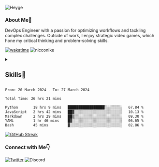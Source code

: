 ![Heyge](https://i.imgur.com/WhVGtgP.png)
### About Me🔎

DevOps Engineer with a passion for optimizing workflows and tackling complex challenges. Outside of work, I enjoy strategic video games, which hone my critical thinking and problem-solving skills.

<!-- [![Readme](https://github.com/Nicconike/Nicconike/actions/workflows/waka-readme.yml/badge.svg)](https://github.com/Nicconike/Nicconike/actions/workflows/waka-readme.yml) -->
[![wakatime](https://wakatime.com/badge/user/018e538b-3f55-4e8e-95fa-6c3225418eed.svg)](https://wakatime.com/@018e538b-3f55-4e8e-95fa-6c3225418eed)
![nicconike](https://komarev.com/ghpvc/?username=nicconike&label=Profile%20views&color=0e75b6&style=flat)

<div class="container">
  <details><summary><h2>Skills🎯</h2></summary>
    <details>
      <summary>Languages</summary>
      <p>
        <img
          src="https://img.shields.io/badge/go-%2300ADD8.svg?style=for-the-badge&logo=go&logoColor=white"
          alt="Go"
        />
        <img
          src="https://img.shields.io/badge/java-%23ED8B00.svg?style=for-the-badge&logo=openjdk&logoColor=white"
          alt="Java"
        />
        <img
          src="https://img.shields.io/badge/python-3670A0?style=for-the-badge&logo=python&logoColor=ffdd54"
          alt="Python"
        />
      </p>
    </details>
    <details>
      <summary>Testing & Automation</summary>
      <p>
        <img
          src="https://img.shields.io/badge/Postman-FF6C37?style=for-the-badge&logo=postman&logoColor=white"
          alt="Postman"
        />
        <img
          src="https://img.shields.io/badge/junit-black?style=for-the-badge&logo=junit5&link=https%3A%2F%2Fjunit.org%2Fjunit5%2F"
          alt="JUnit"
        />
        <img
          src="https://img.shields.io/badge/jmeter-black?style=for-the-badge&logo=apachejmeter&link=https%3A%2F%2Fjmeter.apache.org%2F"
          alt="JMeter"
        />
      </p>
    </details>
    <details>
      <summary>Version Control</summary>
      <p>
        <img
          src="https://img.shields.io/badge/git-%23F05033.svg?style=for-the-badge&logo=git&logoColor=white"
          alt="Git"
        />
        <img
          src="https://img.shields.io/badge/github-%23121011.svg?style=for-the-badge&logo=github&logoColor=white"
          alt="GitHub"
        />
        <img
          src="https://img.shields.io/badge/gitlab-%23181717.svg?style=for-the-badge&logo=gitlab&logoColor=white"
          alt="GitLab"
        />
      </p>
    </details>
    <details>
      <summary>Containerization & Orchestration</summary>
      <p>
        <img
          src="https://img.shields.io/badge/docker-%230db7ed.svg?style=for-the-badge&logo=docker&logoColor=white"
          alt="Docker"
        />
        <img
          src="https://img.shields.io/badge/kubernetes-%23326ce5.svg?style=for-the-badge&logo=kubernetes&logoColor=white"
          alt="Kubernetes"
        />
        <img
          src="https://img.shields.io/badge/helm-black?style=for-the-badge&logo=helm&link=https%3A%2F%2Fjmeter.apache.org%2F"
          alt="Helm"
        />
        <img
          src="https://img.shields.io/badge/Amazon%20ECS-white?style=for-the-badge&logo=amazonecs&link=https%3A%2F%2Faws.amazon.com%2Fecs%2F"
          alt="Amazon ECS"
        />
        <img
          src="https://img.shields.io/badge/github%20actions-%232671E5.svg?style=for-the-badge&logo=githubactions&logoColor=white"
          alt="GitHub Actions"
        />
        <img
          src="https://img.shields.io/badge/gitlab%20ci-%23181717.svg?style=for-the-badge&logo=gitlab&logoColor=white"
          alt="GitLab CI"
        />
      </p>
    </details>
    <details>
      <summary>Cloud Services</summary>
      <p>
        <img
          src="https://img.shields.io/badge/AWS-%23FF9900.svg?style=for-the-badge&logo=amazon-aws&logoColor=white"
          alt="AWS"
        />
      </p>
    </details>
    <details>
      <summary>Monitoring & Performance</summary>
      <p>
        <img
          src="https://img.shields.io/badge/datadog-%23632CA6.svg?style=for-the-badge&logo=datadog&logoColor=white"
          alt="Datadog"
        />
        <img
          src="https://img.shields.io/badge/AWS%20CloudWatch-white?style=for-the-badge&logo=amazoncloudwatch&link=https%3A%2F%2Faws.amazon.com%2Fcloudwatch%2F"
          alt="AWS CloudWatch"
        />
      </p>
    </details>
    <details>
      <summary>Infrastructure & Operations</summary>
      <p>
        <img
          src="https://img.shields.io/badge/terraform-%235835CC.svg?style=for-the-badge&logo=terraform&logoColor=white"
          alt="Terraform"
        />
        <img
          src="https://img.shields.io/badge/ansible-%231A1918.svg?style=for-the-badge&logo=ansible&logoColor=white"
          alt="Ansible"
        />
      </p>
    </details>
    <details>
      <summary>Tools & Collaboration</summary>
      <p>
        <img
          src="https://img.shields.io/badge/jira-%230A0FFF.svg?style=for-the-badge&logo=jira&logoColor=white"
          alt="Jira"
        />
        <img
          src="https://img.shields.io/badge/Slack-4A154B?style=for-the-badge&logo=slack&logoColor=white"
          alt="Slack"
        />
        <img
          src="https://img.shields.io/badge/Google%20Meet-00897B?style=for-the-badge&logo=google-meet&logoColor=white"
          alt="Google Meet"
        />
        <img
          src="https://img.shields.io/badge/Box-blue?style=for-the-badge&logo=box&link=https%3A%2F%2Fwww.box.com%2Fen-in%2Fhome"
          alt="Box"
        />
        <img
          src="https://img.shields.io/badge/Visual%20Studio%20Code-0078d7.svg?style=for-the-badge&logo=visual-studio-code&logoColor=white"
          alt="Visual Studio Code"
        />
      </p>
    </details>
    <details>
      <summary>Database Management</summary>
      <p>
        <img
          src="https://img.shields.io/badge/mysql-4479A1.svg?style=for-the-badge&logo=mysql&logoColor=white"
          alt="MySQL"
        />
        <img
          src="https://img.shields.io/badge/Amazon%20DynamoDB-4053D6?style=for-the-badge&logo=Amazon%20DynamoDB&logoColor=white"
          alt="Amazon DynamoDB"
        />
      </p>
    </details>
  </details>
</div>

<!--START_SECTION:waka-->

```txt
From: 20 March 2024 - To: 27 March 2024

Total Time: 26 hrs 21 mins

Python       18 hrs 9 mins   █████████████████░░░░░░░░   67.84 %
JavaScript   2 hrs 42 mins   ██▓░░░░░░░░░░░░░░░░░░░░░░   10.13 %
Markdown     2 hrs 29 mins   ██▒░░░░░░░░░░░░░░░░░░░░░░   09.30 %
YAML         1 hr 46 mins    █▓░░░░░░░░░░░░░░░░░░░░░░░   06.65 %
Bash         45 mins         ▓░░░░░░░░░░░░░░░░░░░░░░░░   02.86 %
```

<!--END_SECTION:waka-->

<!-- [![Nicco's Code Stats](https://github-readme-stats.vercel.app/api/wakatime?username=nicconike)](https://github.com/anuraghazra/github-readme-stats) -->
[![GitHub Streak](https://streak-stats.demolab.com/?user=Nicconike)](https://git.io/streak-stats)
<!-- ![Nicco's GitHub Stats](https://github-readme-stats.vercel.app/api?username=nicconike&show_icons=true&theme=algolia) -->

### Connect with Me👇

[![Twitter](https://img.shields.io/badge/-Twitter-1DA1F2?style=for-the-badge&logo=Twitter&logoColor=white)](https://twitter.com/nicco_nike)
![Discord](https://img.shields.io/badge/Discord-black?style=for-the-badge&logo=discord&label=join&link=https%3A%2F%2Fdiscord.gg%2FUbetHfu)

